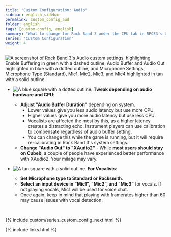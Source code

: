 ```yaml
---
title: "Custom Configuration: Audio"
sidebar: english_sidebar
permalink: custom_config_aud
folder: english
tags: [custom-config, english]
summary: "What to change for Rock Band 3 under the CPU tab in RPCS3's Custom Configuration."
series: "Custom Configuration"
weight: 4
---
```


![A screenshot of Rock Band 3's Audio custom settings, highlighting Enable Buffering in green with a dashed outline, Audio Buffer and Audio Out highlighted in blue with a dotted outline, and Microphone Settings, Microphone Type (Standard), Mic1, Mic2, Mic3, and Mic4 highlighted in tan with a solid outline.](https://rb3pc.milohax.org/images/cust/audio.png "Audio")

* ![A blue square with a dotted outline.](https://rb3pc.milohax.org/images/cust/smallblue.png "Blue Square") **Tweak depending on audio hardware and CPU**: 
	* **Adjust "Audio Buffer Duration"** depending on system.
		* Lower values give you less audio latency but use more CPU.
		* Higher values give you more audio latency but use less CPU.
		* Vocalists are affected the most by this, as a higher latency creates a distracting echo. Instrument players can use calibration to compensate regardless of audio buffer setting.
		* You can change this while the game is running, but it will require re-calibrating in Rock Band 3's system settings.
	* **Change "Audio Out" to "XAudio2"** - While **most users should stay on Cubeb**, a couple of people have experienced better performance with XAudio2. Your milage may vary.

* ![A tan square with a solid outline.](https://rb3pc.milohax.org/images/cust/smalltan.png "Tan Square") **For Vocalists**: 
	* **Set Microphone type to Standard or Rocksmith**.
	* **Select an input device in "Mic1", "Mic2", and "Mic3"** for vocals. If not playing vocals, Mic1 will be used for voice chat.
	* Once again, keep in mind that playing with framerates higher than 60 may cause issues with vocal detection.

<br/>

{% include custom/series_custom_config_next.html %}

{% include links.html %}